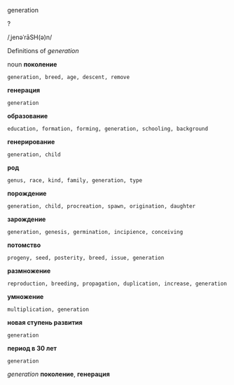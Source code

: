 generation

?

/ˌjenəˈrāSH(ə)n/

Definitions of _generation_

noun
**поколение**

    generation, breed, age, descent, remove
**генерация**

    generation
**образование**

    education, formation, forming, generation, schooling, background
**генерирование**

    generation, child
**род**

    genus, race, kind, family, generation, type
**порождение**

    generation, child, procreation, spawn, origination, daughter
**зарождение**

    generation, genesis, germination, incipience, conceiving
**потомство**

    progeny, seed, posterity, breed, issue, generation
**размножение**

    reproduction, breeding, propagation, duplication, increase, generation
**умножение**

    multiplication, generation
**новая ступень развития**

    generation
**период в 30 лет**

    generation

_generation_
**поколение**, **генерация**